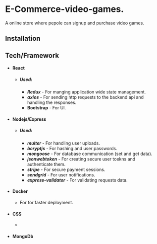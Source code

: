 # **E-Commerce-video-games.**

A online store where pepole can signup and purchase video games.

## Installation

## Tech/Framework

- #### React
  - ##### Used:
    - **_Redux_** - For manging application wide state management.
    - **_axios_** - For sending http requests to the backend api and handling the responses.
    - **Bootstrap** - For UI.
- #### Nodejs/Express
  - ##### Used:
    - **_multer_** - For handling user uploads.
    - **_bcryptjs_** - For hashing and user passwords.
    - **_mongoose_** - For database communication (set and get data).
    - **_jsonwebtoken_** - For creating secure user toekns and authenticate them.
    - **_stripe_** - For secure payment sessions.
    - **_sendgrid_** - For user notifications.
    - **_express-validator_** - For validating requests data.
- #### Docker
  - For for faster deployment.
- #### CSS
  -
- #### MongoDb
